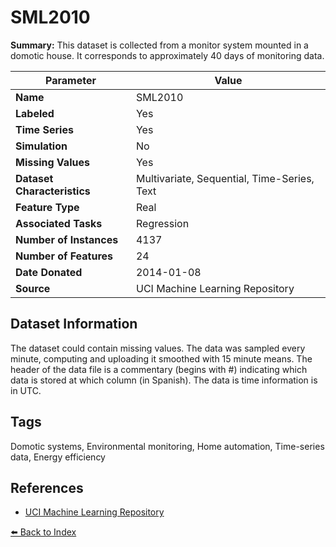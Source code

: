 # SML2010

**Summary:** This dataset is collected from a monitor system mounted in a domotic house. It corresponds to approximately 40 days of monitoring data.

| Parameter | Value |
| --- | --- |
| **Name** | SML2010 |
| **Labeled** | Yes |
| **Time Series** | Yes |
| **Simulation** | No |
| **Missing Values** | Yes |
| **Dataset Characteristics** | Multivariate, Sequential, Time-Series, Text |
| **Feature Type** | Real |
| **Associated Tasks** | Regression |
| **Number of Instances** | 4137 |
| **Number of Features** | 24 |
| **Date Donated** | 2014-01-08 |
| **Source** | UCI Machine Learning Repository |

## Dataset Information

The dataset could contain missing values. The data was sampled every minute, computing and uploading it smoothed with 15 minute means. The header of the data file is a commentary (begins with #) indicating which data is stored at which column (in Spanish). The data is time information is in UTC.

## Tags

Domotic systems, Environmental monitoring, Home automation, Time-series data, Energy efficiency

## References

- [UCI Machine Learning Repository](https://archive.ics.uci.edu/ml/datasets/SML2010)

[⬅️ Back to Index](../README.md)
